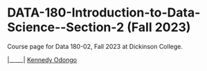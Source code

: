# DATA-180-Introduction-to-Data-Science--Section-2 (Fall 2023)
Course page for Data 180-02, Fall 2023 at Dickinson College.

|_____| [Kennedy Odongo](https://www.dickinson.edu/site/custom_scripts/dc_faculty_profile_index.php?fac=odongok)
